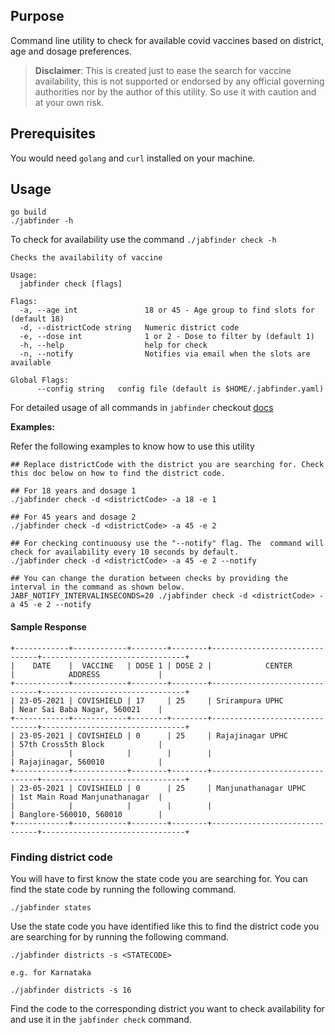 ## Purpose

Command line utility to check for available covid vaccines based on district, age and dosage preferences.

> **Disclaimer**: This is created just to ease the search for vaccine availability, this is not supported or endorsed by any official governing authorities nor by the author of this utility. So use it with caution and at your own risk.       

## Prerequisites

You would need `golang` and `curl` installed on your machine. 

## Usage 

```
go build
./jabfinder -h
```

To check for availability use the command `./jabfinder check -h`

```
Checks the availability of vaccine

Usage:
  jabfinder check [flags]

Flags:
  -a, --age int               18 or 45 - Age group to find slots for (default 18)
  -d, --districtCode string   Numeric district code
  -e, --dose int              1 or 2 - Dose to filter by (default 1)
  -h, --help                  help for check
  -n, --notify                Notifies via email when the slots are available

Global Flags:
      --config string   config file (default is $HOME/.jabfinder.yaml)
```

For detailed usage of all commands in `jabfinder` checkout [docs](./docs)

**Examples:**

Refer the following examples to know how to use this utility 
```
## Replace districtCode with the district you are searching for. Check this doc below on how to find the district code.

## For 18 years and dosage 1
./jabfinder check -d <districtCode> -a 18 -e 1

## For 45 years and dosage 2
./jabfinder check -d <districtCode> -a 45 -e 2

## For checking continuousy use the "--notify" flag. The  command will check for availability every 10 seconds by default. 
./jabfinder check -d <districtCode> -a 45 -e 2 --notify

## You can change the duration between checks by providing the interval in the command as shown below.
JABF_NOTIFY_INTERVALINSECONDS=20 ./jabfinder check -d <districtCode> -a 45 -e 2 --notify 
```

#### Sample Response
```
+------------+------------+--------+--------+-------------------------------+--------------------------------+
|    DATE    |  VACCINE   | DOSE 1 | DOSE 2 |            CENTER             |            ADDRESS             |
+------------+------------+--------+--------+-------------------------------+--------------------------------+
| 23-05-2021 | COVISHIELD | 17     | 25     | Srirampura UPHC               | Near Sai Baba Nagar, 560021    |
+------------+------------+--------+--------+-------------------------------+--------------------------------+
| 23-05-2021 | COVISHIELD | 0      | 25     | Rajajinagar UPHC              | 57th Cross5th Block            |
|            |            |        |        |                               | Rajajinagar, 560010            |
+------------+------------+--------+--------+-------------------------------+--------------------------------+
| 23-05-2021 | COVISHIELD | 0      | 25     | Manjunathanagar UPHC          | 1st Main Road Manjunathanagar  |
|            |            |        |        |                               | Banglore-560010, 560010        |
+------------+------------+--------+--------+-------------------------------+--------------------------------+
```

### Finding district code

You will have to first know the state code you are searching for. You can find the state code by running the following command.

```
./jabfinder states
```

Use the state code you have identified like this to find the district code you are searching for by running the following command.
```
./jabfinder districts -s <STATECODE>

e.g. for Karnataka

./jabfinder districts -s 16
```

Find the code to the corresponding district you want to check availability for and use it in the `jabfinder check` command.


